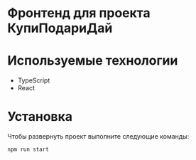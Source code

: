 # Фронтенд для проекта КупиПодариДай

# Используемые технологии
- TypeScript
- React

# Установка
Чтобы развернуть проект выполните следующие команды:
``` npm i
npm run start
``` 

